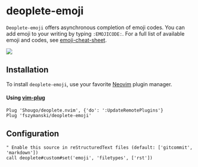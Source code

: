 # deoplete-emoji

`Deoplete-emoji` offers asynchronous completion of emoji codes. You can add emoji to your writing by typing `:EMOJICODE:`.
For a full list of available emoji and codes, see [emoji-cheat-sheet](https://www.webpagefx.com/tools/emoji-cheat-sheet/).

![](https://user-images.githubusercontent.com/25827968/27517720-470fba3a-59d1-11e7-9fdd-d86d91c03603.png)

## Installation

To install `deoplete-emoji`, use your favorite [Neovim](https://neovim.io/) plugin manager.

#### Using [vim-plug](https://github.com/junegunn/vim-plug)

```vim
Plug 'Shougo/deoplete.nvim', {'do': ':UpdateRemotePlugins'}
Plug 'fszymanski/deoplete-emoji'
```

## Configuration

```vim
" Enable this source in reStructuredText files (default: ['gitcommit', 'markdown'])
call deoplete#custom#set('emoji', 'filetypes', ['rst'])
```

